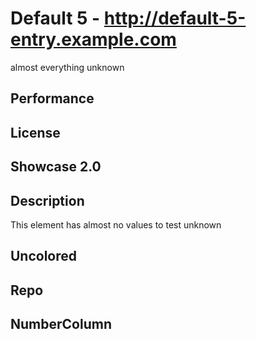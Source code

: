 # Default 5 - http://default-5-entry.example.com
almost everything unknown

## Performance

## License

## Showcase 2.0

## Description
This element has almost no values to test unknown

## Uncolored

## Repo

## NumberColumn
